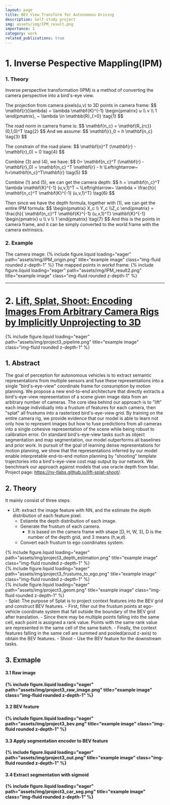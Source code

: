 ```yaml
---
layout: page
title: BEV View Transform for Autonomous Driving
description: Self-study project
img: assets/img/IPM_result.png
importance: 1
category: work
related_publications: true
---
```



# 1. Inverse Pespective Mappling(IPM)

<div class="row">
    <div class="col-md-8 col-md-offset-2">
        <h3>
            1. Theory
        </h3>
        <p class="text-justify">
            Inverse perspective transformation (IPM) is a method of converting the camera perspective into a bird's-eye view. 
        </p>
        <p class="text-justify">
            The projection from camera pixels(u,v) to 3D points in camera frame:
            $$
                \mathbf{r}(\lambda) = \lambda  \mathbf{K}^{-1} \begin{pmatrix} u \\ v \\ 1 \end{pmatrix}, ~ \lambda \in \mathbb{R}_{>0} \tag{1}
            $$
        </p>
        <p>
        The road norm in camera frame is:
            $$
                \mathbf{n_c} = \mathbf{R_{rc}} (0,1,0)^T \tag{2}
            $$
        And we assume:
        $$
        \mathbf{r}_0 = h \mathbf{n_c} \tag{3}
        $$
        </p>
        <p class="text-justify">
            The constrain of the road plane:
            $$
                \mathbf{n}^T (\mathbf{r} - \mathbf{r}_0) = 0 \tag{4}
            $$ 
        </p>
        <p>
        Combine (3) and (4), we have:
        $$
            0= \mathbf{n_c}^T (\mathbf{r} - \mathbf{r}_0) = \mathbf{n_c} ^T \mathbf{r} - h \Leftrightarrow~  h=\mathbf{n_c}^T\mathbf{r} \tag{5}
        $$
        </p>
        <p class="text-justify">
            Combine (1) and (5), we can get the camera depth:
            $$
                h = \mathbf{n_c}^T \lambda \mathbf{K}^{-1} (u,v,1)^T ~ \Leftrightarrow~ \lambda = \frac{h}{ \mathbf{n_c}^T \mathbf{K}^{-1} (u,v,1)^T} \tag{6}
            $$
        </p>
        <p class="text-justify">
            Then since we have the depth formula, together with (1), we can get the entire IPM formula:
            $$
                \begin{pmatrix} X_c \\ Y_c \\Z_c \end{pmatrix} = \frac{h}{ \mathbf{n_c}^T \mathbf{K}^{-1} (u,v,1)^T} \mathbf{K}^{-1} \begin{pmatrix} u \\ v \\ 1 \end{pmatrix} \tag{7}
            $$ 
            And this is the points in camera frame, and it can be simply converted to the world frame with the camera extrinsics. 
        </p>
        <p class="text-justify">
        </p>
    </div>
</div>

<div class="row">
    <div class="col-md-8 col-md-offset-2">
        <h3>2. Example</h3>
        The camera image:
        {% include figure.liquid loading="eager" path="assets/img/IPM_origin.png" title="example image" class="img-fluid rounded z-depth-1" %}
        The mapped points in workd frame:
        {% include figure.liquid loading="eager" path="assets/img/IPM_result2.png" title="example image" class="img-fluid rounded z-depth-1" %}
    </div>
</div>

-------------------------------------------------------------------------------------------------------------
# 2. [Lift, Splat, Shoot: Encoding Images From Arbitrary Camera Rigs by Implicitly Unprojecting to 3D](https://github.com/nv-tlabs/lift-splat-shoot/tree/master?tab=readme-ov-file)

<div class="row justify-content-sm-center">
    <div class="col-sm-14 mt-0 mt-md-0">
        {% include figure.liquid loading="eager" path="assets/img/project3_pipeline.png" title="example image" class="img-fluid rounded z-depth-1" %}
    </div>
</div>

## 1. Abstract
The goal of perception for autonomous vehicles is to extract semantic representations from multiple sensors and fuse these representations into a single "bird's-eye-view" coordinate frame for consumption by motion planning. We propose a new end-to-end architecture that directly extracts a bird's-eye-view representation of a scene given image data from an arbitrary number of cameras. The core idea behind our approach is to "lift" each image individually into a frustum of features for each camera, then "splat" all frustums into a rasterized bird's-eye-view grid. By training on the entire camera rig, we provide evidence that our model is able to learn not only how to represent images but how to fuse predictions from all cameras into a single cohesive representation of the scene while being robust to calibration error. On standard bird's-eye-view tasks such as object segmentation and map segmentation, our model outperforms all baselines and prior work. In pursuit of the goal of learning dense representations for motion planning, we show that the representations inferred by our model enable interpretable end-to-end motion planning by "shooting" template trajectories into a bird's-eye-view cost map output by our network. We benchmark our approach against models that use oracle depth from lidar. Project page: https://nv-tlabs.github.io/lift-splat-shoot/.

## 2. Theory
It mainly consist of three steps:
- Lift: extract the image feature with NN, and the estimate the depth distribution of each feature pixel.
    - Estiamte the depth distribution of each image.
    - Generate the frustum of each camera.
        - It is based on the camera frame with shape [D, H, W, 3], D is the number of the depth grid, and 3 means (h,w,d).
    - Convert each frustum to ego coordinates system.
<div class="row justify-content-sm-center">
    <div class="col-sm-10 mt-3 mt-md-0">
        {% include figure.liquid loading="eager" path="assets/img/project3_depth_estimation.png" title="example image" class="img-fluid rounded z-depth-1" %}
    </div>  
    <div class="col-sm-10 mt-3 mt-md-0">
        {% include figure.liquid loading="eager" path="assets/img/project3_frustums_to_ego.png" title="example image" class="img-fluid rounded z-depth-1" %}
    </div>
    <div class="col-sm-4 mt-3 mt-md-0">
        {% include figure.liquid loading="eager" path="assets/img/project3_geom.png" title="example image" class="img-fluid rounded z-depth-1" %}
    </div>
</div>
- Splat:  The purpose of Splat is to project context features into the BEV grid and construct BEV features.
    - First, filter out the frustum points at ego-vehicle coordinate system that fall outside the boundary of the BEV grid after translation.
    - Since there may be multiple points falling into the same cell, each point is assigned a rank value. Points with the same rank value are represented in the same cell of the same batch.
    - Finally, the context features falling in the same cell are summed and pooled(aroud z-axis) to obtain the BEV features.
- Shoot
    - Use the BEV feature for the downstream tasks.

## 3. Exmaple

<div class="row justify-content-sm-center">
    <div class="col-sm-6 mt-3 mt-md-0">
        <h4>3.1 Raw image<h4>
        {% include figure.liquid loading="eager" path="assets/img/project3_raw_image.png" title="example image" class="img-fluid rounded z-depth-1" %}
        <h4>3.2 BEV feature<h4>
        {% include figure.liquid loading="eager" path="assets/img/project3_bev.png" title="example image" class="img-fluid rounded z-depth-1" %}
        <h4>3.3 Apply segmentation encoder to BEV feature<h4>
        {% include figure.liquid loading="eager" path="assets/img/project3_out.png" title="example image" class="img-fluid rounded z-depth-1" %}
        <h4>3.4 Extract segmentation with sigmoid<h4>
        {% include figure.liquid loading="eager" path="assets/img/project3_car_seg.png" title="example image" class="img-fluid rounded z-depth-1" %}



